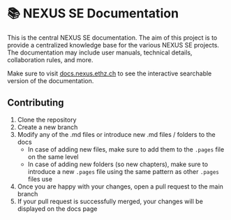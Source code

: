 # 📚 NEXUS SE Documentation
This is the central NEXUS SE documentation. The aim of this project is to provide a centralized knowledge base for the various NEXUS SE projects. The documentation may include user manuals, technical details, collaboration rules, and more.

Make sure to visit [docs.nexus.ethz.ch](docs.nexus.ethz.ch "main documentation page") to see the interactive searchable version of the documentation.


## Contributing
1. Clone the repository
2. Create a new branch
3. Modify any of the .md files or introduce new .md files / folders to the docs
   - In case of adding new files, make sure to add them to the `.pages` file on the same level
   - In case of adding new folders (so new chapters), make sure to introduce a new `.pages` file using the same pattern as other `.pages` files use
4. Once you are happy with your changes, open a pull request to the main branch
5. If your pull request is successfully merged, your changes will be displayed on the docs page